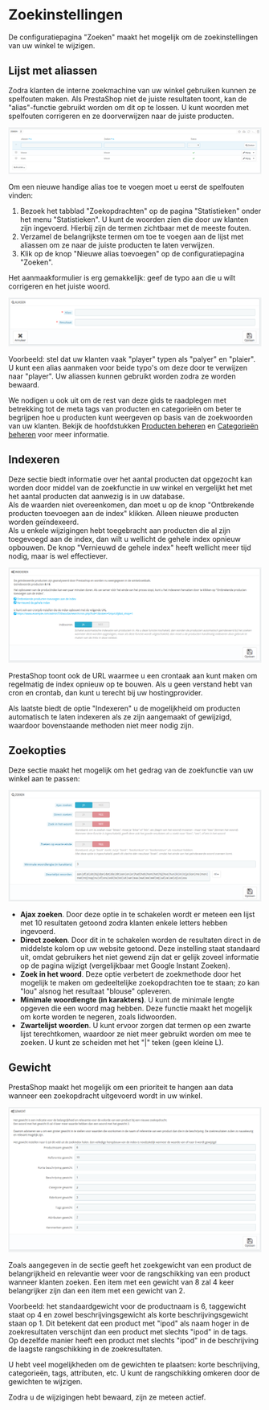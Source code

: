 # Zoekinstellingen

De configuratiepagina "Zoeken" maakt het mogelijk om de zoekinstellingen van uw winkel te wijzigen.

## Lijst met aliassen <a href="#zoekinstellingen-lijstmetaliassen" id="zoekinstellingen-lijstmetaliassen"></a>

Zodra klanten de interne zoekmachine van uw winkel gebruiken kunnen ze spelfouten maken. Als PrestaShop niet de juiste resultaten toont, kan de "alias"-functie gebruikt worden om dit op te lossen. U kunt woorden met spelfouten corrigeren en ze doorverwijzen naar de juiste producten.

![](../../../.gitbook/assets/40534409.png)

Om een nieuwe handige alias toe te voegen moet u eerst de spelfouten vinden:

1. Bezoek het tabblad "Zoekopdrachten" op de pagina "Statistieken" onder het menu "Statistieken". U kunt de woorden zien die door uw klanten zijn ingevoerd. Hierbij zijn de termen zichtbaar met de meeste fouten.
2. Verzamel de belangrijkste termen om toe te voegen aan de lijst met aliassen om ze naar de juiste producten te laten verwijzen.
3. Klik op de knop "Nieuwe alias toevoegen" op de configuratiepagina "Zoeken".

Het aanmaakformulier is erg gemakkelijk: geef de typo aan die u wilt corrigeren en het juiste woord.

![](../../../.gitbook/assets/40534412.png)

Voorbeeld: stel dat uw klanten vaak "player" typen als "palyer" en "plaier". U kunt een alias aanmaken voor beide typo's om deze door te verwijzen naar "player". Uw aliassen kunnen gebruikt worden zodra ze worden bewaard.

We nodigen u ook uit om de rest van deze gids te raadplegen met betrekking tot de meta tags van producten en categorieën om beter te begrijpen hoe u producten kunt weergeven op basis van de zoekwoorden van uw klanten. Bekijk de hoofdstukken [Producten beheren](../de-catalogus-beheren/producten-beheren.md) en [Categorieën beheren](../de-catalogus-beheren/categorieen-beheren.md) voor meer informatie.

## Indexeren <a href="#zoekinstellingen-indexeren" id="zoekinstellingen-indexeren"></a>

Deze sectie biedt informatie over het aantal producten dat opgezocht kan worden door middel van de zoekfunctie in uw winkel en vergelijkt het met het aantal producten dat aanwezig is in uw database.\
Als de waarden niet overeenkomen, dan moet u op de knop "Ontbrekende producten toevoegen aan de index" klikken. Alleen nieuwe producten worden geïndexeerd.\
Als u enkele wijzigingen hebt toegebracht aan producten die al zijn toegevoegd aan de index, dan wilt u wellicht de gehele index opnieuw opbouwen. De knop "Vernieuwd de gehele index" heeft wellicht meer tijd nodig, maar is wel effectiever.

![](../../../.gitbook/assets/40534410.png)

PrestaShop toont ook de URL waarmee u een crontaak aan kunt maken om regelmatig de index opnieuw op te bouwen. Als u geen verstand hebt van cron en crontab, dan kunt u terecht bij uw hostingprovider.

Als laatste biedt de optie "Indexeren" u de mogelijkheid om producten automatisch te laten indexeren als ze zijn aangemaakt of gewijzigd, waardoor bovenstaande methoden niet meer nodig zijn.

## Zoekopties <a href="#zoekinstellingen-zoekopties" id="zoekinstellingen-zoekopties"></a>

Deze sectie maakt het mogelijk om het gedrag van de zoekfunctie van uw winkel aan te passen:

![](../../../.gitbook/assets/40534411.png)

* **Ajax zoeken**. Door deze optie in te schakelen wordt er meteen een lijst met 10 resultaten getoond zodra klanten enkele letters hebben ingevoerd.
* **Direct zoeken**. Door dit in te schakelen worden de resultaten direct in de middelste kolom op uw website getoond. Deze instelling staat standaard uit, omdat gebruikers het niet gewend zijn dat er gelijk zoveel informatie op de pagina wijzigt (vergelijkbaar met Google Instant Zoeken).
* **Zoek in het woord**. Deze optie verbetert de zoekmethode door het mogelijk te maken om gedeeltelijke zoekopdrachten toe te staan; zo kan "lou" alsnog het resultaat "blouse" opleveren.
* **Minimale woordlengte (in karakters)**. U kunt de minimale lengte opgeven die een woord mag hebben. Deze functie maakt het mogelijk om korte worden te negeren, zoals lidwoorden.
* **Zwartelijst woorden**. U kunt ervoor zorgen dat termen op een zwarte lijst terechtkomen, waardoor ze niet meer gebruikt worden om mee te zoeken. U kunt ze scheiden met het "|" teken (geen kleine L).

## Gewicht <a href="#zoekinstellingen-gewicht" id="zoekinstellingen-gewicht"></a>

PrestaShop maakt het mogelijk om een prioriteit te hangen aan data wanneer een zoekopdracht uitgevoerd wordt in uw winkel.

![](../../../.gitbook/assets/40534415.png)

Zoals aangegeven in de sectie geeft het zoekgewicht van een product de belangrijkheid en relevantie weer voor de rangschikking van een product wanneer klanten zoeken. Een item met een gewicht van 8 zal 4 keer belangrijker zijn dan een item met een gewicht van 2.

Voorbeeld: het standaardgewicht voor de productnaam is 6, taggewicht staat op 4 en zowel beschrijvingsgewicht als korte beschrijvingsgewicht staan op 1. Dit betekent dat een product met "ipod" als naam hoger in de zoekresultaten verschijnt dan een product met slechts "ipod" in de tags.\
Op dezelfde manier heeft een product met slechts "ipod" in de beschrijving de laagste rangschikking in de zoekresultaten.

U hebt veel mogelijkheden om de gewichten te plaatsen: korte beschrijving, categorieën, tags, attributen, etc. U kunt de rangschikking omkeren door de gewichten te wijzigen.&#x20;

Zodra u de wijzigingen hebt bewaard, zijn ze meteen actief.
